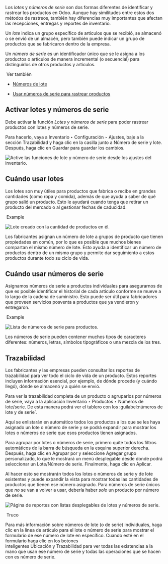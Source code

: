 Los _lotes_ y _números de serie_ son dos formas diferentes de identificar y rastrear los productos en Odoo. Aunque hay similitudes entre estos dos métodos de rastreos, también hay diferencias muy importantes que afectan las recepciones, entregas y reportes de inventario.

Un _lote_ indica un grupo específico de artículos que se recibió, se almacenó o se envió de un almacén, pero también puede indicar un grupo de productos que se fabricaron dentro de la empresa.

Un _número de serie_ es un identificador único que se le asigna a los productos o artículos de manera incremental (o secuencial) para distinguirlos de otros productos y artículos.

 Ver también

- [Números de lote](https://www.odoo.com/documentation/17.0/es/applications/inventory_and_mrp/inventory/product_management/product_tracking/lots.html)
    
- [Usar números de serie para rastrear productos](https://www.odoo.com/documentation/17.0/es/applications/inventory_and_mrp/inventory/product_management/product_tracking/serial_numbers.html)
    

## Activar lotes y números de serie[](https://www.odoo.com/documentation/17.0/es/applications/inventory_and_mrp/inventory/product_management/product_tracking/differences.html#enable-lots-serial-numbers "Enlazar permanentemente con este título")

Debe activar la función _Lotes y números de serie_ para poder rastrear productos con lotes y números de serie.

Para hacerlo, vaya a Inventario ‣ Configuración ‣ Ajustes, baje a la sección Trazabilidad y haga clic en la casilla junto a Número de serie y lote. Después, haga clic en Guardar para guardar los cambios.

![Active las funciones de lote y número de serie desde los ajustes del inventario.](https://www.odoo.com/documentation/17.0/es/_images/differences-enabled-setting.png)

## Cuándo usar lotes[](https://www.odoo.com/documentation/17.0/es/applications/inventory_and_mrp/inventory/product_management/product_tracking/differences.html#when-to-use-lots "Enlazar permanentemente con este título")

Los lotes son muy útiles para productos que fabrica o recibe en grandes cantidades (como ropa y comida), además de que ayuda a saber de qué grupo salió un producto. Esto le ayudará cuando tenga que retirar un producto del mercado o al gestionar fechas de caducidad.

 Example

![Lote creado con la cantidad de productos en él.](https://www.odoo.com/documentation/17.0/es/_images/differences-lot.png)

Los fabricantes asignan un número de lote a grupos de producto que tienen propiedades en común, por lo que es posible que muchos bienes compartan el mismo número de lote. Esto ayuda a identificar un número de productos dentro de un mismo grupo y permite dar seguimiento a estos productos durante todo su ciclo de vida.

## Cuándo usar números de serie[](https://www.odoo.com/documentation/17.0/es/applications/inventory_and_mrp/inventory/product_management/product_tracking/differences.html#when-to-use-serial-numbers "Enlazar permanentemente con este título")

Asignamos números de serie a productos individuales para asegurarnos de que es posible identificar el historial de cada artículo conforme se mueve a lo largo de la cadena de suministro. Esto puede ser útil para fabricadores que proveen servicios posventa a productos que ya vendieron y entregaron.

 Example

![Lista de números de serie para productos.](https://www.odoo.com/documentation/17.0/es/_images/differences-serial-numbers.png)

Los números de serie pueden contener muchos tipos de caracteres diferentes: números, letras, símbolos tipográficos o una mezcla de los tres.

## Trazabilidad[](https://www.odoo.com/documentation/17.0/es/applications/inventory_and_mrp/inventory/product_management/product_tracking/differences.html#traceability "Enlazar permanentemente con este título")

Los fabricantes y las empresas pueden consultar los reportes de trazabilidad para ver todo el ciclo de vida de un producto. Estos reportes incluyen información esencial, por ejemplo, de dónde procede (y cuándo llegó), dónde se almacenó y a quién se envió.

Para ver la trazabilidad completa de un producto o agruparlos por números de serie, vaya a la aplicación Inventario ‣ Productos ‣ Números de lote/serie. De esta manera podrá ver el tablero con los :guilabel:números de lote y de serie`.

Aquí se enlistarán en automático todos los productos a los que se les haya asignado un lote o número de serie y se podrá expandir para mostrar los lotes o números de serie que esos productos tienen asignados.

Para agrupar por lotes o números de serie, primero quite todos los filtros automáticos de la barra de búsqueda en la esquina superior derecha. Después, haga clic en Agrupar por y seleccione Agregar grupo personalizado, lo que le mostrará un menú desplegable desde donde podrá seleccionar un Lote/Número de serie. Finalmente, haga clic en Aplicar.

Al hacer esto se mostrarán todos los lotes o números de serie y de lote existentes y puede expandir la vista para mostrar todas las cantidades de productos que tienen ese número asignado. Para números de serie únicos que _no_ se van a volver a usar, debería haber _solo_ un producto por número de serie.

![Página de reportes con listas desplegables de lotes y números de serie.](https://www.odoo.com/documentation/17.0/es/_images/differences-tracking.png)

 Truco

Para más información sobre números de lote (o de serie) individuales, haga clic en la línea de artículo para el lote o número de serie para mostrar el formulario de ese número de lote en específico. Cuando esté en el formulario haga clic en los botones inteligentes Ubicación y Trazabilidad para ver todas las existencias a la mano que usan ese número de serie y todas las operaciones que se hacen con es número de serie.